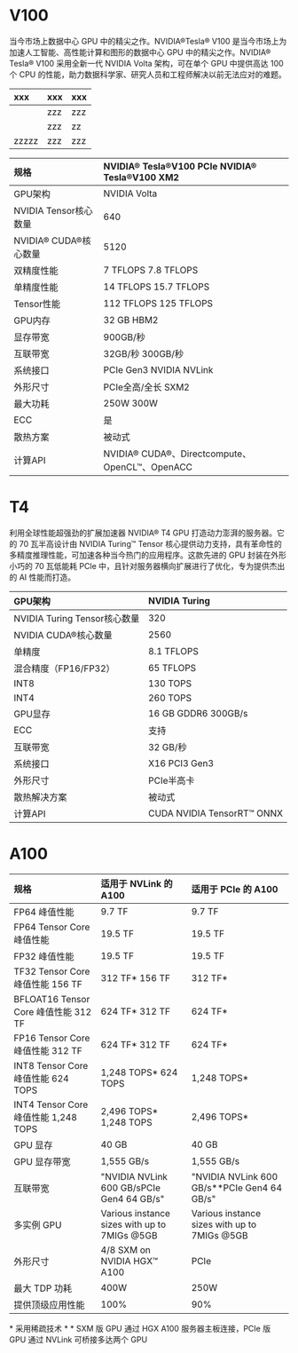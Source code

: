 # V100
当今市场上数据中心 GPU 中的精尖之作。NVIDIA®Tesla® V100 是当今市场上为加速人工智能、高性能计算和图形的数据中心 GPU 中的精尖之作。NVIDIA® Tesla® V100 采用全新一代 NVIDIA Volta 架构，可在单个 GPU 中提供高达 100 个 CPU 的性能，助力数据科学家、研究人员和工程师解决以前无法应对的难题。


|xxx|xxx|xxx|
|:---|:---|:---|
||zzz|zzz|
||zzz|zz|
|zzzzz|zzz|zzz|zzzz|


| 规格    | NVIDIA® Tesla®V100 PCIe NVIDIA® Tesla®V100 XM2|
| :----------- | :------------------------- |
| GPU架构   | NVIDIA Volta                                  |
|  NVIDIA Tensor核心数量 | 640                                            |
|  NVIDIA® CUDA®核心数量 | 5120                                           |
| 双精度性能            | 7 TFLOPS 7.8 TFLOPS                            |
| 单精度性能            | 14 TFLOPS 15.7 TFLOPS                          |
| Tensor性能            | 112 TFLOPS 125 TFLOPS                         |
| GPU内存               | 32 GB HBM2                                    |
| 显存带宽              | 900GB/秒                                       |
| 互联带宽              | 32GB/秒 300GB/秒                               |
| 系统接口              | PCIe Gen3 NVIDIA NVLink                        |
| 外形尺寸              | PCIe全高/全长 SXM2                              |
| 最大功耗              | 250W 300W                                      |
| ECC                   | 是                                              |
| 散热方案              | 被动式                                          |
|计算API|NVIDIA® CUDA®、Directcompute、OpenCL™、OpenACC|

# T4
利用全球性能超强劲的扩展加速器 NVIDIA® T4 GPU 打造动力澎湃的服务器。它的 70 瓦半高设计由 NVIDIA Turing™ Tensor 核心提供动力支持，具有革命性的多精度推理性能，可加速各种当今热门的应用程序。这款先进的 GPU 封装在外形小巧的 70 瓦低能耗 PCle 中，且针对服务器横向扩展进行了优化，专为提供杰出的 AI 性能而打造。

| GPU架构 | NVIDIA Turing|
|:-------------------------|:-------------------------|
| NVIDIA Turing Tensor核心数量 | 320 |
| NVIDIA CUDA®核心数量 | 2560 |
| 单精度 | 8.1 TFLOPS |
| 混合精度（FP16/FP32） | 65 TFLOPS |
| INT8 | 130 TOPS |
| INT4 | 260 TOPS |
| GPU显存 | 16 GB GDDR6 300GB/s |
| ECC | 支持 |
| 互联带宽 | 32 GB/秒 |
| 系统接口 | X16 PCI3 Gen3 |
| 外形尺寸 | PCIe半高卡 |
| 散热解决方案 | 被动式 |
| 计算API | CUDA NVIDIA TensorRT™ ONNX |


# A100

|规格 | 适用于 NVLink 的 A100 | 适用于 PCIe 的 A100 |
|:------|:----------|:-----------|
|FP64 峰值性能| 9.7 TF |9.7 TF|
|FP64 Tensor Core 峰值性能| 19.5 TF| 19.5 TF|
|FP32 峰值性能| 19.5 TF |19.5 TF|
|TF32 Tensor Core 峰值性能 156 TF | 312 TF* 156 TF | 312 TF*|
|BFLOAT16 Tensor Core 峰值性能 312 TF | 624 TF* 312 TF | 624 TF*|
|FP16 Tensor Core 峰值性能 312 TF | 624 TF* 312 TF | 624 TF*|
|INT8 Tensor Core 峰值性能 624 TOPS | 1,248 TOPS* 624 TOPS | 1,248 TOPS*|
|INT4 Tensor Core 峰值性能 1,248 TOPS | 2,496 TOPS* 1,248 TOPS | 2,496 TOPS*|
|GPU 显存 |40 GB| 40 GB|
|GPU 显存带宽| 1,555 GB/s |1,555 GB/s|
|互联带宽| "NVIDIA NVLink 600 GB/sPCIe Gen4 64 GB/s" |"NVIDIA NVLink 600 GB/s**PCIe Gen4 64 GB/s"|
|多实例 GPU | Various instance sizes with up to 7MIGs @5GB| Various instance sizes with up to 7MIGs @5GB|
|外形尺寸 |4/8 SXM on NVIDIA HGX™ A100 |PCIe|
|最大 TDP 功耗| 400W |250W|
|提供顶级应用性能| 100%| 90%|

\* 采用稀疏技术
\* * SXM 版 GPU 通过 HGX A100 服务器主板连接，PCIe 版 GPU 通过 NVLink 可桥接多达两个 GPU
